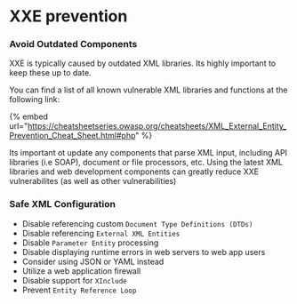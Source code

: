# XXE prevention

### Avoid Outdated Components

XXE is typically caused by outdated XML libraries. Its highly important to keep these up to date.&#x20;

You can find a list of all known vulnerable XML libraries and functions at the following link:

{% embed url="https://cheatsheetseries.owasp.org/cheatsheets/XML_External_Entity_Prevention_Cheat_Sheet.html#php" %}

Its important ot update any components that parse XML input, including API libraries (i.e SOAP), document or file processors, etc. Using the latest XML libraries and web development components can greatly reduce XXE vulnerabilites (as well as other vulnerabilities)&#x20;

### Safe XML Configuration

* Disable referencing custom `Document Type Definitions (DTDs)`
* Disable referencing `External XML Entities`
* Disable `Parameter Entity` processing
* Disable displaying runtime errors in web servers to web app users
* Consider using JSON or YAML instead
* Utilize a web application firewall&#x20;
* Disable support for `XInclude`
* Prevent `Entity Reference Loop`

